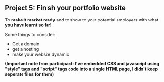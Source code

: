 ## Project 5: Finish your portfolio website

To **make it market ready** and to show to your potential employers with what **you have learnt so far!**

Some things to consider:
* Get a domain
* get a hosting
* make your website dynamic

**(Important note from participant: I've embedded CSS and javascript using "style" tags and "script" tags code into a single HTML page, I didn't keep seperate files for them)**
